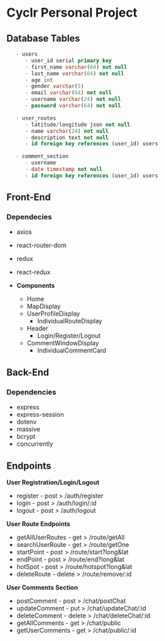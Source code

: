 # Cyclr Personal Project

## Database Tables

```sql
   - users
      - user_id serial primary key
      - first_name varchar(64) not null
      - last_name varchar(64) not null
      - age int
      - gender varchar(5)
      - email varchar(64) not null
      - username varchar(24) not null
      - password varchar(64) not null

   - user_routes
      - latitude/longitude json not null
      - name varchar(24) not null
      - description text not null
      - id foreign key references (user_id) users

   - comment_section
      - username
      - date timestamp not null
      - id foreign key references (user_id) users
```

## Front-End

### Dependecies

- axios
- react-router-dom
- redux
- react-redux

- **Components**
  - Home
  - MapDisplay
  - UserProfileDisplay
    - IndividualRouteDisplay
  - Header
    - Login/Register/Logout
  - CommentWindowDisplay
    - IndividualCommentCard

## Back-End

### Dependencies

- express
- express-session
- dotenv
- massive
- bcrypt
- concurrently

## **Endpoints**

**User Registration/Login/Logout**

- register - post > /auth/register
- login - post > /auth/login/:id
- logout - post > /auth/logout

**User Route Endpoints**

- getAllUserRoutes - get > /route/getAll
- searchUserRoute - get > /route/getOne
- startPoint - post > /route/start?long&lat
- endPoint - post > /route/end?long&lat
- hotSpot - post > /route/hotspot?long&lat
- deleteRoute - delete > /route/remove/:id

**User Comments Section**

- postComment - post > /chat/postChat
- updateComment - put > /chat/updateChat/:id
- deleteComment - delete > /chat/deleteChat/:id
- getAllComments - get > /chat/public
- getUserComments - get > /chat/public/:id
